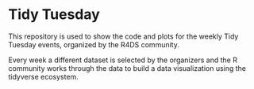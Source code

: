 # Tidy Tuesday

This repository is used to show the code and plots for the weekly Tidy Tuesday events, organized by the R4DS community.

Every week a different dataset is selected by the organizers and the R community works through the data to build a data visualization using the tidyverse ecosystem.
